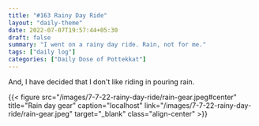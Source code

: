 ```yaml
---
title: "#163 Rainy Day Ride"
layout: "daily-theme"
date: 2022-07-07T19:57:44+05:30
draft: false
summary: "I went on a rainy day ride. Rain, not for me."
tags: ["daily log"]
categories: ["Daily Dose of Pottekkat"]
---
```


And, I have decided that I don't like riding in pouring rain.

{{< figure src="/images/7-7-22-rainy-day-ride/rain-gear.jpeg#center" title="Rain day gear" caption="localhost" link="/images/7-7-22-rainy-day-ride/rain-gear.jpeg" target="_blank" class="align-center" >}}
